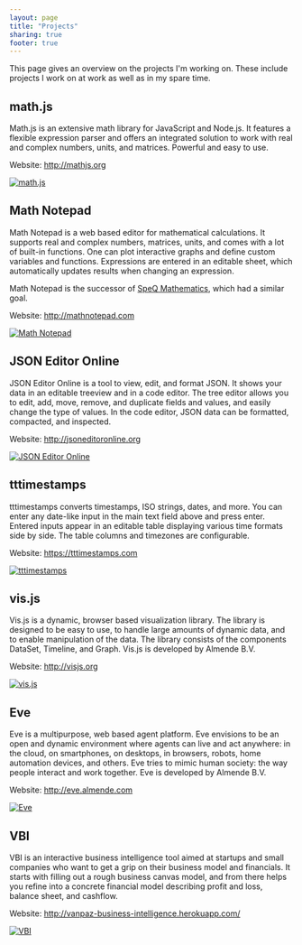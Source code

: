 ```yaml
---
layout: page
title: "Projects"
sharing: true
footer: true
---
```


This page gives an overview on the projects I'm working on.
These include projects I work on at work as well as in my spare time.


## math.js

Math.js is an extensive math library for JavaScript and Node.js.
It features a flexible expression parser and offers an integrated solution to
work with real and complex numbers, units, and matrices.
Powerful and easy to use.

Website: http://mathjs.org

[![math.js](/images/projects/mathjs.png)](http://mathjs.org)


## Math Notepad

Math Notepad is a web based editor for mathematical calculations.
It supports real and complex numbers, matrices, units,
and comes with a lot of built-in functions.
One can plot interactive graphs and define custom variables and functions.
Expressions are entered in an editable sheet,
which automatically updates results when changing an expression.

Math Notepad is the successor of [SpeQ Mathematics](http://speqmath.com),
which had a similar goal.

Website: http://mathnotepad.com

[![Math Notepad](/images/projects/mathnotepad.png)](http://mathnotepad.com)


## JSON Editor Online

JSON Editor Online is a tool to view, edit, and format JSON.
It shows your data in an editable treeview and in a code editor.
The tree editor allows you to edit, add, move, remove, and duplicate fields and
values, and easily change the type of values.
In the code editor, JSON data can be formatted, compacted, and inspected.

Website: http://jsoneditoronline.org

[![JSON Editor Online](/images/projects/jsoneditoronline.png)](http://jsoneditoronline.org)


## tttimestamps

tttimestamps converts timestamps, ISO strings, dates, and more. You can
enter any date-like input in the main text field above and press enter.
Entered inputs appear in an editable table displaying various time
formats side by side. The table columns and timezones are configurable.

Website: https://tttimestamps.com

[![tttimestamps](/images/projects/tttimestamps.png)](https://tttimestamps.com)


## vis.js

Vis.js is a dynamic, browser based visualization library.
The library is designed to be easy to use,
to handle large amounts of dynamic  data,
and to enable manipulation of the data.
The library consists of the components DataSet, Timeline, and Graph.
Vis.js is developed by Almende B.V.

Website: http://visjs.org

[![vis.js](/images/projects/vis.png)](http://visjs.org)


## Eve

Eve is a multipurpose, web based agent platform.
Eve envisions to be an open and dynamic environment where agents can live and
act anywhere: in the cloud, on smartphones, on desktops, in browsers, robots,
home automation devices, and others. Eve tries to mimic human society:
the way people interact and work together.
Eve is developed by Almende B.V.

Website: http://eve.almende.com

[![Eve](/images/projects/eve.png)](http://eve.almende.com)


## VBI

VBI is an interactive business intelligence tool aimed at startups and
small companies who want to get a grip on their business model and
financials. It starts with filling out a rough business canvas model,
and from there helps you refine into a concrete financial model
describing profit and loss, balance sheet, and cashflow.

Website: http://vanpaz-business-intelligence.herokuapp.com/

[![VBI](/images/projects/vbi.png)](https://vanpaz-business-intelligence.herokuapp.com)
